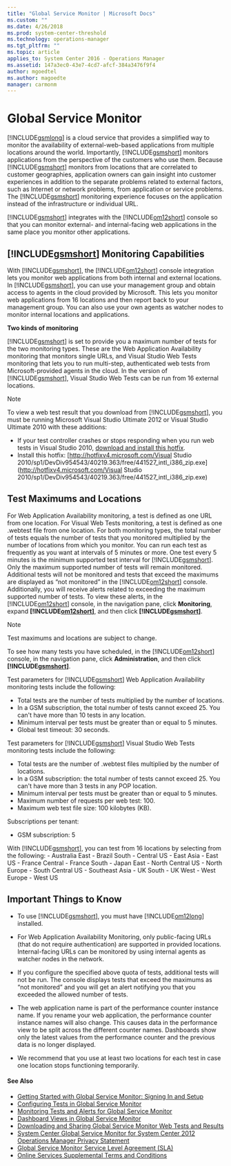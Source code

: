 ```yaml
---
title: "Global Service Monitor | Microsoft Docs"
ms.custom: ""
ms.date: 4/26/2018
ms.prod: system-center-threshold
ms.technology: operations-manager
ms.tgt_pltfrm: ""
ms.topic: article
applies_to: System Center 2016 - Operations Manager
ms.assetid: 147a3ec0-43e7-4cd7-afcf-384a3476f9f4
author: mgoedtel
ms.author: magoedte
manager: carmonm
---
```


# Global Service Monitor
[!INCLUDE[gsmlong](../includes/gsmlong-md.md)] is a cloud service that provides a simplified way to monitor the availability of external-web-based applications from multiple locations around the world. Importantly, [!INCLUDE[gsmshort](../includes/gsmshort-md.md)] monitors applications from the perspective of the customers who use them. Because [!INCLUDE[gsmshort](../includes/gsmshort-md.md)] monitors from locations that are correlated to customer geographies, application owners can gain insight into customer experiences in addition to the separate problems related to external factors, such as Internet or network problems, from application or service problems. The [!INCLUDE[gsmshort](../includes/gsmshort-md.md)] monitoring experience focuses on the application instead of the infrastructure or individual URL.  
  
 [!INCLUDE[gsmshort](../includes/gsmshort-md.md)] integrates with the [!INCLUDE[om12short](../includes/om12short-md.md)] console so that you can monitor external- and internal-facing web applications in the same place you monitor other applications.  
  
## [!INCLUDE[gsmshort](../includes/gsmshort-md.md)] Monitoring Capabilities  
 With [!INCLUDE[gsmshort](../includes/gsmshort-md.md)], the [!INCLUDE[om12short](../includes/om12short-md.md)] console integration lets you monitor web applications from both internal and external locations. In [!INCLUDE[gsmshort](../includes/gsmshort-md.md)], you can use your management group and obtain access to agents in the cloud provided by Microsoft. This lets you monitor web applications from 16 locations and then report back to your management group. You can also use your own agents as watcher nodes to monitor internal locations and applications.  
  
 **Two kinds of monitoring**  
  
 [!INCLUDE[gsmshort](../includes/gsmshort-md.md)] is set to provide you a maximum number of tests for the two monitoring types. These are the Web Application Availability monitoring that monitors single URLs, and Visual Studio Web Tests monitoring that lets you to run multi-step, authenticated web tests from Microsoft-provided agents in the cloud. In the version of [!INCLUDE[gsmshort](../includes/gsmshort-md.md)], Visual Studio Web Tests can be run from 16 external locations.  
  
> [!NOTE]
>  To view a web test result that you download from [!INCLUDE[gsmshort](../includes/gsmshort-md.md)], you must be running Microsoft Visual Studio Ultimate 2012 or Visual Studio Ultimate 2010 with these additions:  
>   
> - If your test controller crashes or stops responding when you run web tests in Visual Studio 2010, [download and install this hotfix](http://go.microsoft.com/fwlink/?LinkId=271586).
> - Install this hotfix: [http://hotfixv4.microsoft.com/Visual Studio 2010/sp1/DevDiv954543/40219.363/free/441527_intl_i386_zip.exe](http://hotfixv4.microsoft.com/Visual Studio 2010/sp1/DevDiv954543/40219.363/free/441527_intl_i386_zip.exe)  
  
## Test Maximums and Locations  
 For Web Application Availability monitoring, a test is defined as one URL from one location. For Visual Web Tests monitoring, a test is defined as one .webtest file from one location. For both monitoring types, the total number of tests equals the number of tests that you monitored multiplied by the number of locations from which you monitor. You can run each test as frequently as you want at intervals of 5 minutes or more. One test every 5 minutes is the minimum supported test interval for [!INCLUDE[gsmshort](../includes/gsmshort-md.md)]. Only the maximum supported number of tests will remain monitored. Additional tests will not be monitored and tests that exceed the maximums are displayed as “not monitored” in the [!INCLUDE[om12short](../includes/om12short-md.md)] console. Additionally, you will receive alerts related to exceeding the maximum supported number of tests. To view these alerts, in the [!INCLUDE[om12short](../includes/om12short-md.md)] console, in the navigation pane, click **Monitoring**, expand **[!INCLUDE[om12short](../includes/om12short-md.md)]**, and then click **[!INCLUDE[gsmshort](../includes/gsmshort-md.md)]**.  
  
> [!NOTE]
>  Test maximums and locations are subject to change.  
  
To see how many tests you have scheduled, in the [!INCLUDE[om12short](../includes/om12short-md.md)] console, in the navigation pane, click **Administration**, and then click **[!INCLUDE[gsmshort](../includes/gsmshort-md.md)]**.  
  
Test parameters for [!INCLUDE[gsmshort](../includes/gsmshort-md.md)] Web Application Availability monitoring tests include the following:  
  
-   Total tests are the number of tests multiplied by the number of locations.  
-   In a GSM subscription, the total number of tests cannot exceed 25. You can't have more than 10 tests in any location.
-   Minimum interval per tests must be greater than or equal to 5 minutes.
-   Global test timeout: 30 seconds.  
  
Test parameters for [!INCLUDE[gsmshort](../includes/gsmshort-md.md)] Visual Studio Web Tests monitoring tests include the following:  
  
-   Total tests are the number of .webtest files multiplied by the number of locations.
-   In a GSM subscription: the total number of tests cannot exceed 25. You can't have more than 3 tests in any POP location.
-   Minimum interval per tests must be greater than or equal to 5 minutes.
-   Maximum number of requests per web test: 100.
-   Maximum web test file size: 100 kilobytes (KB).

 Subscriptions per tenant:
-   GSM subscription: 5  
  
 With [!INCLUDE[gsmshort](../includes/gsmshort-md.md)], you can test from 16 locations by selecting from the following:
        -   Australia East
        -   Brazil South
        -   Central US
        -   East Asia
        -   East US
        -   France Central
        -   France South
        -   Japan East
        -   North Central US
        -   North Europe
        -   South Central US
        -   Southeast Asia
        -   UK South
        -   UK West
        -   West Europe
        -   West US   
  
## Important Things to Know  
  
-   To use [!INCLUDE[gsmshort](../includes/gsmshort-md.md)], you must have [!INCLUDE[om12long](../includes/om12long-md.md)] installed.  
  
-   For Web Application Availability Monitoring, only public-facing URLs (that do not require authentication) are supported in provided locations. Internal-facing URLs can be monitored by using internal agents as watcher nodes in the network.  
  
-   If you configure the specified above quota of tests, additional tests will not be run. The console displays tests that exceed the maximums as “not monitored” and you will get an alert notifying you that you exceeded the allowed number of tests.  
  
-   The web application name is part of the performance counter instance name. If you rename your web application, the performance counter instance names will also change. This causes data in the performance view to be split across the different counter names. Dashboards show only the latest values from the performance counter and the previous data is no longer displayed.  
  
-   We recommend that you use at least two locations for each test in case one location stops functioning temporarily.  
  
#### See Also
  
-   [Getting Started with Global Service Monitor: Signing In and Setup](../gsm/getting-started-with-global-service-monitor-signing-in-and-setup.md)
-   [Configuring Tests in Global Service Monitor](../gsm/configuring-tests-in-global-service-monitor.md)
-   [Monitoring Tests and Alerts for Global Service Monitor](../gsm/monitoring-tests-and-alerts-for-global-service-monitor.md)
-   [Dashboard Views in Global Service Monitor](../gsm/dashboard-views-in-global-service-monitor.md)
-   [Downloading and Sharing Global Service Monitor Web Tests and Results](../gsm/downloading-and-sharing-global-service-monitor-web-tests-and-results.md)
-   [System Center Global Service Monitor for System Center 2012 Operations Manager Privacy Statement](http://go.microsoft.com/fwlink/?LinkId=275124)
-   [Global Service Monitor Service Level Agreement (SLA)](http://go.microsoft.com/fwlink/?LinkId=275121)
-   [Online Services Supplemental Terms and Conditions](http://go.microsoft.com/fwlink/?LinkId=275484)